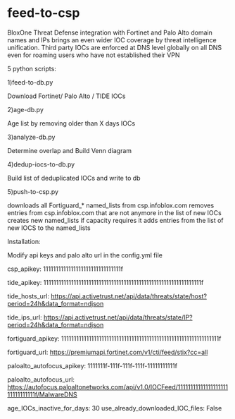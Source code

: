 # feed-to-csp
BloxOne Threat Defense integration with Fortinet and Palo Alto domain names and IPs brings an even wider IOC coverage by threat intelligence unification. Third party IOCs are enforced at DNS level globally on all DNS even for roaming users who have not established their VPN


5 python scripts:

1)feed-to-db.py

Download Fortinet/ Palo Alto / TIDE IOCs

2)age-db.py

Age list by removing older than X days IOCs

3)analyze-db.py

Determine overlap and Build Venn diagram

4)dedup-iocs-to-db.py

Build list of deduplicated IOCs and write to db

5)push-to-csp.py

downloads all Fortiguard_* named_lists from csp.infoblox.com
removes entries from csp.infoblox.com that are not anymore in the list of new IOCs
creates new named_lists if capacity requires it
adds entries from the list of new IOCS to the named_lists



Installation:

Modify api keys and palo alto url in the config.yml file 

csp_apikey: 1111111111111111111111111111111f


tide_apikey: 111111111111111111111111111111111111111111111111111111111111111f

tide_hosts_url: https://api.activetrust.net/api/data/threats/state/host?period=24h&data_format=ndjson

tide_ips_url: https://api.activetrust.net/api/data/threats/state/IP?period=24h&data_format=ndjson

fortiguard_apikey: 111111111111111111111111111111111111111111111111111111111111111f

fortiguard_url: https://premiumapi.fortinet.com/v1/cti/feed/stix?cc=all

paloalto_autofocus_apikey: 1111111f-111f-111f-111f-11111111111f

paloalto_autofocus_url: https://autofocus.paloaltonetworks.com/api/v1.0/IOCFeed/1111111111111111111111111111111f/MalwareDNS


age_IOCs_inactive_for_days: 30
use_already_downloaded_IOC_files: False
